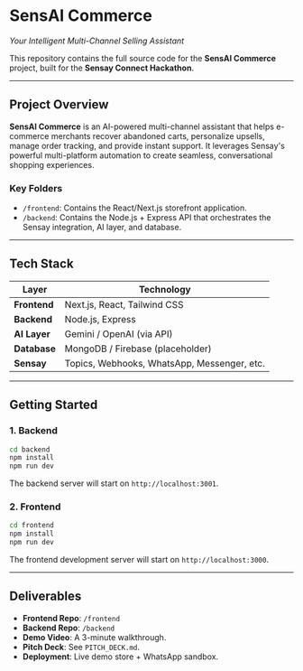 # SensAI Commerce

*Your Intelligent Multi-Channel Selling Assistant*

This repository contains the full source code for the **SensAI Commerce** project, built for the **Sensay Connect Hackathon**.

---

## **Project Overview**

**SensAI Commerce** is an AI-powered multi-channel assistant that helps e-commerce merchants recover abandoned carts, personalize upsells, manage order tracking, and provide instant support. It leverages Sensay's powerful multi-platform automation to create seamless, conversational shopping experiences.

### **Key Folders**

*   `/frontend`: Contains the React/Next.js storefront application.
*   `/backend`: Contains the Node.js + Express API that orchestrates the Sensay integration, AI layer, and database.

---

## **Tech Stack**

| Layer       | Technology                                   |
| ----------- | -------------------------------------------- |
| **Frontend**| Next.js, React, Tailwind CSS                 |
| **Backend** | Node.js, Express                             |
| **AI Layer**| Gemini / OpenAI (via API)                    |
| **Database**| MongoDB / Firebase (placeholder)             |
| **Sensay**  | Topics, Webhooks, WhatsApp, Messenger, etc.  |

---

## **Getting Started**

### **1. Backend**

```bash
cd backend
npm install
npm run dev
```

The backend server will start on `http://localhost:3001`.

### **2. Frontend**

```bash
cd frontend
npm install
npm run dev
```

The frontend development server will start on `http://localhost:3000`.

---

## **Deliverables**

*   **Frontend Repo**: `/frontend`
*   **Backend Repo**: `/backend`
*   **Demo Video**: A 3-minute walkthrough.
*   **Pitch Deck**: See `PITCH_DECK.md`.
*   **Deployment**: Live demo store + WhatsApp sandbox.
